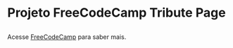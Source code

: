 # Projeto FreeCodeCamp Tribute Page

## 
Acesse [FreeCodeCamp](https://www.freecodecamp.org/portuguese/learn/responsive-web-design/responsive-web-design-projects/build-a-tribute-page) para saber mais.

